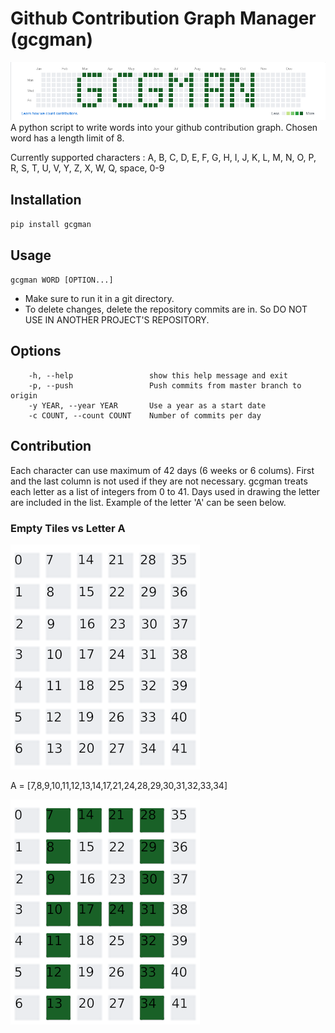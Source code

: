

# Github Contribution Graph Manager (gcgman)
![ScreenShot](https://raw.githubusercontent.com/kosantosbik/gcgman/master/gcgman-screen.png)
A python script to write words into your github contribution graph. Chosen word has a length limit
of 8.

Currently supported characters : 
A, B, C, D, E, F, G, H, I, J, K, L, M, N, O, P, R, S, T, U, V, Y, Z, X, W, Q, space, 0-9

## Installation
`pip install gcgman`

## Usage
`gcgman WORD [OPTION...]`

- Make sure to run it in a git directory.
- To delete changes, delete the repository commits are in. So DO NOT USE IN ANOTHER PROJECT'S REPOSITORY.
## Options

``` shell
    -h, --help                 show this help message and exit
    -p, --push                 Push commits from master branch to origin
    -y YEAR, --year YEAR       Use a year as a start date
    -c COUNT, --count COUNT    Number of commits per day
```

## Contribution
Each character can use maximum of 42 days (6 weeks or 6 colums). First and the last column is not
used if they are not necessary. gcgman treats each letter as a list of integers from 0 to 41.
Days used in drawing the letter are included in the list. Example of the letter 'A' can be seen
below.

### Empty Tiles vs Letter A
![Tile](https://raw.githubusercontent.com/kosantosbik/gcgman/master/tile-numbers.png)


A = [7,8,9,10,11,12,13,14,17,21,24,28,29,30,31,32,33,34]


![A Letter](https://raw.githubusercontent.com/kosantosbik/gcgman/master/a-letter.png)
